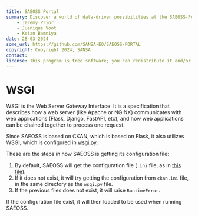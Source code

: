 ```yaml
---
title: SAEOSS Portal
summary: Discover a world of data-driven possibilities at the SAEOSS-Portal, where information converges to empower data sharing and decision-making.
    - Jeremy Prior
    - Juanique Voot
    - Ketan Bamniya
date: 28-03-2024
some_url: https://github.com/SANSA-EO/SAEOSS-PORTAL
copyright: Copyright 2024, SANSA
contact:
license: This program is free software; you can redistribute it and/or modify it under the terms of the GNU Affero General Public License as published by the Free Software Foundation; either version 3 of the License, or (at your option) any later version.
---
```


# WSGI

WSGI is the Web Server Gateway Interface. It is a specification that describes how a web server (like Apache or NGINX) communicates 
with web applications (Flask, Django, FastAPI, etc), and how web applications can be chained together to process one request.

Since SAEOSS is based on CKAN, which is based on Flask, it also utilizes WSGI, which is configured in [wsgi.py](https://github.com/kartoza/SAEOSS-Portal/blob/main/ckanext/saeoss/wsgi.py).

These are the steps in how SAEOSS is getting its configuration file:
1. By default, SAEOSS will get the configuration file (`.ini` file, as in [this file](https://github.com/kartoza/SAEOSS-Portal/blob/main/docker/ckan-dev-settings.ini)).
2. If it does not exist, it will try getting the configuration from `ckan.ini` file, in the same directory as the `wsgi.py` file.
3. If the previous files does not exist, it will raise `RuntimeError`.

If the configuration file exist, it will then loaded to be used when running SAEOSS.